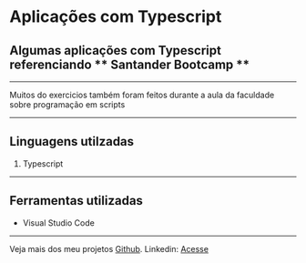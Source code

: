 # Aplicações com Typescript
## Algumas aplicações com Typescript referenciando ** Santander Bootcamp **
___
Muitos do exercicios também foram feitos durante a aula da faculdade sobre programação em scripts
___
## Linguagens utilzadas
1. Typescript
___
## Ferramentas utilizadas
* Visual Studio Code
___
Veja mais dos meu projetos [Github](https://github.com/jgsjnr).
Linkedin: [Acesse](https://linkedin.com/josé-gsjr)
